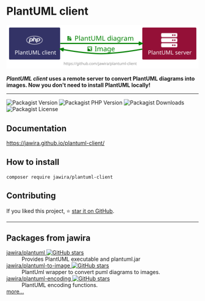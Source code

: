 # PlantUML client

![PlantUML client](./docs/images/plantuml-client.svg)

**_PlantUML client_ uses a remote server to convert PlantUML diagrams into
images. Now you don't need to install PlantUML locally!**

***

![Packagist Version](https://img.shields.io/packagist/v/jawira/plantuml-client?style=for-the-badge)
![Packagist PHP Version](https://img.shields.io/packagist/dependency-v/jawira/plantuml-client/php?style=for-the-badge)
![Packagist Downloads](https://img.shields.io/packagist/dt/jawira/plantuml-client?style=for-the-badge)
![Packagist License](https://img.shields.io/packagist/l/jawira/plantuml-client?style=for-the-badge)

## Documentation

<https://jawira.github.io/plantuml-client/>

## How to install

```console
composer require jawira/plantuml-client
```

## Contributing

If you liked this project,
⭐ [star it on GitHub](https://github.com/jawira/plantuml-client).

***

## Packages from jawira

<dl>
<dt>
  <a href="https://packagist.org/packages/jawira/plantuml">jawira/plantuml
  <img alt="GitHub stars" src="https://badgen.net/github/stars/jawira/plantuml?icon=github"/></a>
</dt>
<dd>Provides PlantUML executable and plantuml.jar</dd>
<dt>
  <a href="https://github.com/jawira/plantuml-to-image">jawira/plantuml-to-image
  <img alt="GitHub stars" src="https://badgen.net/github/stars/jawira/plantuml-to-image?icon=github"/></a></dt>
<dd>PlantUml wrapper to convert puml diagrams to images.</dd>
<dt>
  <a href="https://packagist.org/packages/jawira/plantuml-encoding"> jawira/plantuml-encoding
  <img alt="GitHub stars" src="https://badgen.net/github/stars/jawira/plantuml-encoding?icon=github"/></a>
</dt>
<dd>PlantUML encoding functions.</dd>
<dt><a href="https://packagist.org/packages/jawira/">more...</a></dt>
</dl>
